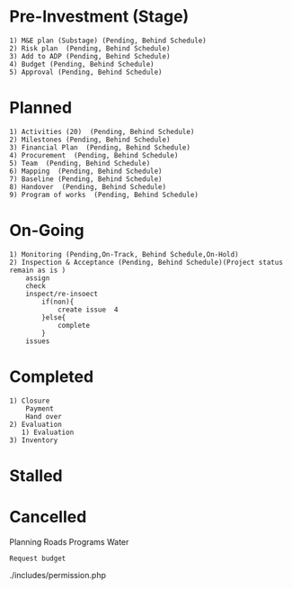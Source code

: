 # Pre-Investment  (Stage)
    1) M&E plan (Substage) (Pending, Behind Schedule)
    2) Risk plan  (Pending, Behind Schedule)
    3) Add to ADP (Pending, Behind Schedule)
    4) Budget (Pending, Behind Schedule)
    5) Approval (Pending, Behind Schedule)

# Planned
    1) Activities (20)  (Pending, Behind Schedule)
    2) Milestones (Pending, Behind Schedule)
    3) Financial Plan  (Pending, Behind Schedule)
    4) Procurement  (Pending, Behind Schedule)
    5) Team  (Pending, Behind Schedule)
    6) Mapping  (Pending, Behind Schedule)
    7) Baseline (Pending, Behind Schedule)
    8) Handover  (Pending, Behind Schedule)
    9) Program of works  (Pending, Behind Schedule)

# On-Going
    1) Monitoring (Pending,On-Track, Behind Schedule,On-Hold)
    2) Inspection & Acceptance (Pending, Behind Schedule)(Project status remain as is )
        assign
        check
        inspect/re-insoect
            if(non){
                create issue  4
            }else{
                complete
            }
        issues

# Completed
    1) Closure
        Payment
        Hand over
    2) Evaluation
       1) Evaluation
    3) Inventory
# Stalled
# Cancelled



Planning
    Roads
        Programs
    Water


    Request budget


./includes/permission.php